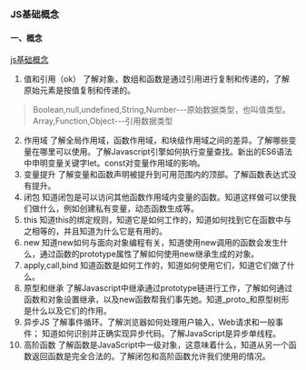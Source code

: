 ### JS基础概念

#### 一、概念
[js基础概念][1]
1. 值和引用（ok）
了解对象，数组和函数是通过引用进行复制和传递的，了解原始元素是按值复制和传递的。
> Boolean,null,undefined,String,Number---原始数据类型，也叫值类型。
> Array,Function,Object---引用数据类型
2. 作用域
了解全局作用域，函数作用域，和块级作用域之间的差异。了解哪些变量在哪里可以使用。了解Javascript引擎如何执行变量查找。新出的ES6语法中申明变量关键字let。const对变量作用域的影响。
3. 变量提升
了解变量和函数声明被提升到可用范围内的顶部。了解函数表达式没有提升。
4. 闭包
知道闭包是可以访问其他函数作用域内变量的函数。知道这样做可以使我们做什么，例如创建私有变量，动态函数生成等。
5. this
知道this的绑定规则，知道它是如何工作的，知道如何找到它在函数中与之相等的，并且知道为什么它是有用的。
6. new
知道new如何与面向对象编程有关，知道使用new调用的函数会发生什么，通过函数的prototype属性了解如何使用new继承生成的对象。
7. apply,call,bind
知道函数是如何工作的，知道如何使用它们，知道它们做了什么。
8. 原型和继承
了解Javascript中继承通过prototype链进行工作，了解如何通过函数和对象设置继承，以及new函数帮我们事先她。知道_proto_和原型树形是什么以及它们的作用。
9. 异步JS
了解事件循环。了解浏览器如何处理用户输入，Web请求和一般事件；
知道如何识别并正确实现异步代码。了解JavaScript是异步单线程。
10. 高阶函数
了解函数是JavaScript中一级对象，这意味着什么，知道从另一个函数返回函数是完全合法的。了解闭包和高阶函数允许我们使用的情况。


  [1]: https://juejin.im/entry/59ae9830f265da246c4a4801?utm_source=gold_browser_extension